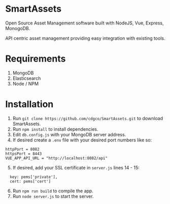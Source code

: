 # SmartAssets

Open Source Asset Management software built with NodeJS, Vue, Express, MonogoDB.

API centric asset management providing easy integration with existing tools.

# Requirements
1. MongoDB
2. Elasticsearch
3. Node / NPM

# Installation

1. Run `git clone https://github.com/cdgco/SmartAssets.git` to download SmartAssets.
2. Run `npm install` to install dependencies.
3. Edit `db.config.js` with your MongoDB server address.
4. If desired create a `.env` file with your desired port numbers like so:
  ```
  httpPort = 8082
  httpsPort = 8443
  VUE_APP_API_URL = "http://localhost:8082/api"
  ```
5. If desired, add your SSL certificate in `server.js` lines 14 - 15:
```
  key: pems['private'],
  cert: pems['cert']
```
6. Run `npm run build` to compile the app.
7. Run `node server.js` to start the server.

